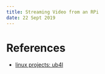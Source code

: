 ```yaml
---
title: Streaming Video from an RPi
date: 22 Sept 2019
---
```


# References

- [linux projects: ub4l](https://www.linux-projects.org/uv4l/installation/)

